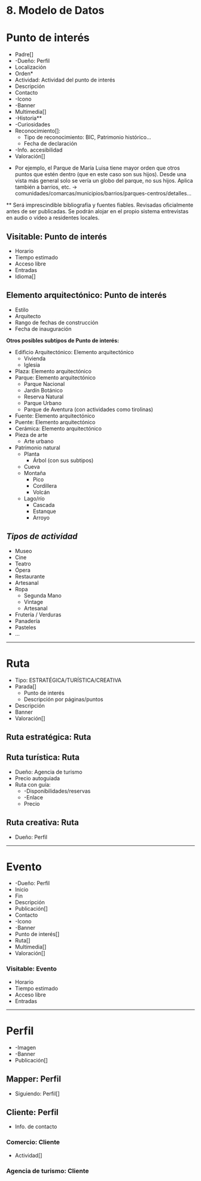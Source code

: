 # 8. Modelo de Datos

# Punto de interés

- Padre[]
- -Dueño: Perfil
- Localización
- Orden*
- Actividad: Actividad del punto de interés
- Descripción
- Contacto
- -Icono
- -Banner
- Multimedia[]
- -Historia**
- -Curiosidades
- Reconocimiento[]:
    - Tipo de reconocimiento: BIC, Patrimonio histórico…
    - Fecha de declaración
- -Info. accesibilidad
- Valoración[]

* Por ejemplo, el Parque de María Luisa tiene mayor orden que otros puntos que estén dentro (que en este caso son sus hijos). Desde una vista más general solo se vería un globo del parque, no sus hijos. Aplica también a barrios, etc. → comunidades/comarcas/municipios/barrios/parques-centros/detalles…

** Será imprescindible bibliografía y fuentes fiables. Revisadas oficialmente antes de ser publicadas. Se podrán alojar en el propio sistema entrevistas en audio o vídeo a residentes locales.

## Visitable: Punto de interés

- Horario
- Tiempo estimado
- Acceso libre
- Entradas
- Idioma[]

## Elemento arquitectónico: Punto de interés

- Estilo
- Arquitecto
- Rango de fechas de construcción
- Fecha de inauguración

**Otros posibles subtipos de Punto de interés:** 

- Edificio Arquitectónico: Elemento arquitectónico
    - Vivienda
    - Iglesia
- Plaza: Elemento arquitectónico
- Parque: Elemento arquitectónico
    - Parque Nacional
    - Jardín Botánico
    - Reserva Natural
    - Parque Urbano
    - Parque de Aventura (con actividades como tirolinas)
- Fuente: Elemento arquitectónico
- Puente: Elemento arquitectónico
- Cerámica: Elemento arquitectónico
- Pieza de arte
    - Arte urbano
- Patrimonio natural
    - Planta
        - Árbol (con sus subtipos)
    - Cueva
    - Montaña
        - Pico
        - Cordillera
        - Volcán
    - Lago/río
        - Cascada
        - Estanque
        - Arroyo

## *Tipos de actividad*

- Museo
- Cine
- Teatro
- Ópera
- Restaurante
- Artesanal
- Ropa
    - Segunda Mano
    - Vintage
    - Artesanal
- Frutería / Verduras
- Panadería
- Pasteles
- …

---

# Ruta

- Tipo: ESTRATÉGICA/TURÍSTICA/CREATIVA
- Parada[]
    - Punto de interés
    - Descripción por páginas/puntos
- Descripción
- Banner
- Valoración[]

## Ruta estratégica: Ruta

## Ruta turística: Ruta

- Dueño: Agencia de turismo
- Precio autoguiada
- Ruta con guía:
    - -Disponibilidades/reservas
    - -Enlace
    - Precio

## Ruta creativa: Ruta

- Dueño: Perfil

---

# Evento

- -Dueño: Perfil
- Inicio
- Fin
- Descripción
- Publicación[]
- Contacto
- -Icono
- -Banner
- Punto de interés[]
- Ruta[]
- Multimedia[]
- Valoración[]

### Visitable: Evento

- Horario
- Tiempo estimado
- Acceso libre
- Entradas

---

# Perfil

- -Imagen
- -Banner
- Publicación[]

## Mapper: Perfil

- Siguiendo: Perfil[]

## Cliente: Perfil

- Info. de contacto

### Comercio: Cliente

- Actividad[]

### Agencia de turismo: Cliente

